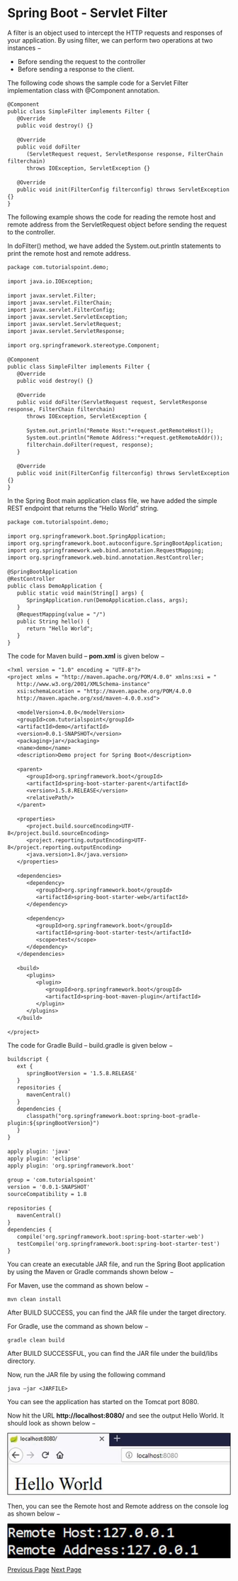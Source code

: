 # Spring Boot - Servlet Filter
A filter is an object used to intercept the HTTP requests and responses of your application. By using filter, we can perform two operations at two instances −

   * Before sending the request to the controller
   * Before sending a response to the client.

The following code shows the sample code for a Servlet Filter implementation class with @Component annotation.

```
@Component
public class SimpleFilter implements Filter {
   @Override
   public void destroy() {}

   @Override
   public void doFilter
      (ServletRequest request, ServletResponse response, FilterChain filterchain) 
      throws IOException, ServletException {}

   @Override
   public void init(FilterConfig filterconfig) throws ServletException {}
}
```
The following example shows the code for reading the remote host and remote address from the ServletRequest object before sending the request to the controller.

In doFilter() method, we have added the System.out.println statements to print the remote host and remote address.

```
package com.tutorialspoint.demo;

import java.io.IOException;

import javax.servlet.Filter;
import javax.servlet.FilterChain;
import javax.servlet.FilterConfig;
import javax.servlet.ServletException;
import javax.servlet.ServletRequest;
import javax.servlet.ServletResponse;

import org.springframework.stereotype.Component;

@Component
public class SimpleFilter implements Filter {
   @Override
   public void destroy() {}

   @Override
   public void doFilter(ServletRequest request, ServletResponse response, FilterChain filterchain) 
      throws IOException, ServletException {
      
      System.out.println("Remote Host:"+request.getRemoteHost());
      System.out.println("Remote Address:"+request.getRemoteAddr());
      filterchain.doFilter(request, response);
   }

   @Override
   public void init(FilterConfig filterconfig) throws ServletException {}
}
```
In the Spring Boot main application class file, we have added the simple REST endpoint that returns the “Hello World” string.

```
package com.tutorialspoint.demo;

import org.springframework.boot.SpringApplication;
import org.springframework.boot.autoconfigure.SpringBootApplication;
import org.springframework.web.bind.annotation.RequestMapping;
import org.springframework.web.bind.annotation.RestController;

@SpringBootApplication
@RestController
public class DemoApplication {
   public static void main(String[] args) {
      SpringApplication.run(DemoApplication.class, args);
   }
   @RequestMapping(value = "/")
   public String hello() {
      return "Hello World";
   }
}
```
The code for Maven build – **pom.xml** is given below −

```
<?xml version = "1.0" encoding = "UTF-8"?>
<project xmlns = "http://maven.apache.org/POM/4.0.0" xmlns:xsi = "
   http://www.w3.org/2001/XMLSchema-instance"
   xsi:schemaLocation = "http://maven.apache.org/POM/4.0.0 
   http://maven.apache.org/xsd/maven-4.0.0.xsd">
   
   <modelVersion>4.0.0</modelVersion>
   <groupId>com.tutorialspoint</groupId>
   <artifactId>demo</artifactId>
   <version>0.0.1-SNAPSHOT</version>
   <packaging>jar</packaging>
   <name>demo</name>
   <description>Demo project for Spring Boot</description>

   <parent>
      <groupId>org.springframework.boot</groupId>
      <artifactId>spring-boot-starter-parent</artifactId>
      <version>1.5.8.RELEASE</version>
      <relativePath/> 
   </parent>

   <properties>
      <project.build.sourceEncoding>UTF-8</project.build.sourceEncoding>
      <project.reporting.outputEncoding>UTF-8</project.reporting.outputEncoding>
      <java.version>1.8</java.version>
   </properties>

   <dependencies>
      <dependency>
         <groupId>org.springframework.boot</groupId>
         <artifactId>spring-boot-starter-web</artifactId>
      </dependency>

      <dependency>
         <groupId>org.springframework.boot</groupId>
         <artifactId>spring-boot-starter-test</artifactId>
         <scope>test</scope>
      </dependency>
   </dependencies>

   <build>
      <plugins>
         <plugin>
            <groupId>org.springframework.boot</groupId>
            <artifactId>spring-boot-maven-plugin</artifactId>
         </plugin>
      </plugins>
   </build>
   
</project>
```
The code for Gradle Build – build.gradle is given below −

```
buildscript {
   ext {
      springBootVersion = '1.5.8.RELEASE'
   }
   repositories {
      mavenCentral()
   }
   dependencies {
      classpath("org.springframework.boot:spring-boot-gradle-plugin:${springBootVersion}")
   }
}

apply plugin: 'java'
apply plugin: 'eclipse'
apply plugin: 'org.springframework.boot'

group = 'com.tutorialspoint'
version = '0.0.1-SNAPSHOT'
sourceCompatibility = 1.8

repositories {
   mavenCentral()
}
dependencies {
   compile('org.springframework.boot:spring-boot-starter-web')
   testCompile('org.springframework.boot:spring-boot-starter-test')
}
```
You can create an executable JAR file, and run the Spring Boot application by using the Maven or Gradle commands shown below −

For Maven, use the command as shown below −

```
mvn clean install
```
After BUILD SUCCESS, you can find the JAR file under the target directory.

For Gradle, use the command as shown below −

```
gradle clean build
```
After BUILD SUCCESSFUL, you can find the JAR file under the build/libs directory.

Now, run the JAR file by using the following command

```
java –jar <JARFILE>
```
You can see the application has started on the Tomcat port 8080.

Now hit the URL **http://localhost:8080/** and see the output Hello World. It should look as shown below −

![Tomcat Started on Port 8080 HTTP](../spring_boot/images/tomcat_started_on_port_8080_http.jpg)

Then, you can see the Remote host and Remote address on the console log as shown below −

![Remote Host Remote Address on Console Log](../spring_boot/images/remote_host_remote_address_on_console_log.jpg)


[Previous Page](../spring_boot/spring_boot_interceptor.md) [Next Page](../spring_boot/spring_boot_tomcat_port_number.md) 
